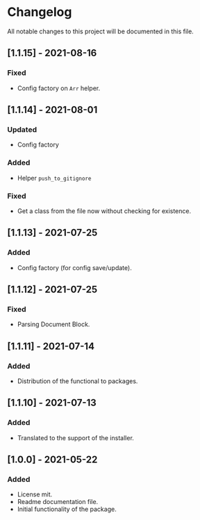 # ChangelogAll notable changes to this project will be documented in this file.## [1.1.15] - 2021-08-16### Fixed- Config factory on `Arr` helper.## [1.1.14] - 2021-08-01### Updated- Config factory### Added- Helper `push_to_gitignore`### Fixed- Get a class from the file now without checking for existence.## [1.1.13] - 2021-07-25### Added- Config factory (for config save/update).## [1.1.12] - 2021-07-25### Fixed- Parsing Document Block.## [1.1.11] - 2021-07-14### Added- Distribution of the functional to packages.## [1.1.10] - 2021-07-13### Added- Translated to the support of the installer.## [1.0.0] - 2021-05-22### Added- License mit.- Readme documentation file.- Initial functionality of the package.